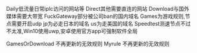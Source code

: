 Daily低流量日常iplc访问的网站等
Direct其他需要直连的网站
Download与国外媒体需要大带宽
FuckGateway部分被公司ban的国内域名
Games为游戏规则,节点需要开启udp
jp为必走日本的域名
us为走美国的域名
Speedtest测速节点不过不太准,Win10使用uwp,安卓使用官方app可强制软件全局


GamesOrDownload 不再更新的无效规则
Myrule 不再更新的无效规则

